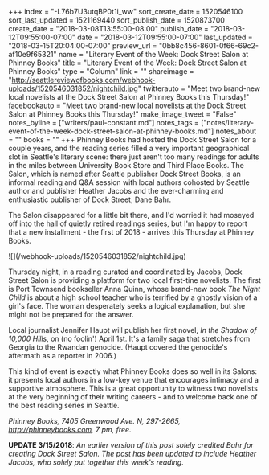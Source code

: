 +++
index = "-L76b7U3utqBP0t1i_ww"
sort_create_date = 1520546100
sort_last_updated = 1521169440
sort_publish_date = 1520873700
create_date = "2018-03-08T13:55:00-08:00"
publish_date = "2018-03-12T09:55:00-07:00"
date = "2018-03-12T09:55:00-07:00"
last_updated = "2018-03-15T20:04:00-07:00"
preview_url = "0bb8c456-8601-0f66-69c2-af10e9f65321"
name = "Literary Event of the Week: Dock Street Salon at Phinney Books"
title = "Literary Event of the Week: Dock Street Salon at Phinney Books"
type = "Column"
link = ""
shareimage = "http://seattlereviewofbooks.com/webhook-uploads/1520546031852/nightchild.jpg"
twitterauto = "Meet two brand-new local novelists at the Dock Street Salon at Phinney Books this Thursday!"
facebookauto = "Meet two brand-new local novelists at the Dock Street Salon at Phinney Books this Thursday!"
make_image_tweet = "False"
notes_byline = ["writers/paul-constant.md"]
notes_tags = ["notes/literary-event-of-the-week-dock-street-salon-at-phinney-books.md"]
notes_about = ""
books = ""
+++
Phinney Books had hosted the Dock Street Salon for a couple years, and the reading series filled a very important geographical slot in Seattle's literary scene: there just aren't too many readings for adults in the miles between University Book Store and Third Place Books. The Salon, which is named after Seattle publisher Dock Street Books, is an informal reading and Q&A session with local authors cohosted by Seattle author and publisher Heather Jacobs and the ever-charming and enthusiastic publisher of Dock Street, Dane Bahr.

The Salon disappeared for a little bit there, and I'd worried it had moseyed off into the hall of quietly retired readings series, but I'm happy to report that a new installment - the first of 2018 - arrives this Thursday at Phinney Books.

<p class="image-left">![](/webhook-uploads/1520546031852/nightchild.jpg)</p>

Thursday night, in a reading curated and coordinated by Jacobs, Dock Street Salon is providing a platform for two local first-tine novelists. The first is Port Townsend bookseller Anna Quinn, whose brand-new book *The Night Child* is about a high school teacher who is terrified by a ghostly vision of a girl's face. The woman desperately seeks a logical explanation, but she might not be prepared for the answer.

Local journalist Jennifer Haupt will publish her first novel, *In the Shadow of 10,000 Hills*, on (no foolin') April 1st. It's a family saga that stretches from Georgia to the Rwandan genocide. (Haupt covered the genocide's aftermath as a reporter in 2006.)

This kind of event is exactly what Phinney Books does so well in its Salons: it presents local authors in a low-key venue that encourages intimacy and a supportive atmosphere. This is a great opportunity to witness two novelists at the very beginning of their writing careers - and to welcome back one of the best reading series in Seattle.

*Phinney Books, 7405 Greenwood Ave. N, 297-2665, http://phinneybooks.com, 7 pm, free.*

**UPDATE 3/15/2018**: *An earlier version of this post solely credited Bahr for creating Dock Street Salon. The post has been updated to include Heather Jacobs, who solely put together this week's reading.*
